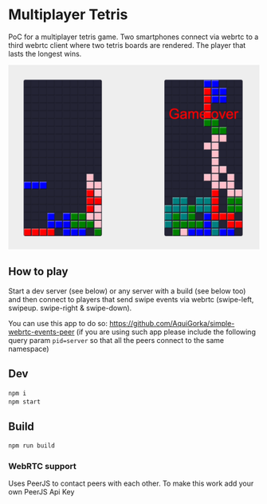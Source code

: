 # Multiplayer Tetris

PoC for a multiplayer tetris game. Two smartphones connect via webrtc to a third webrtc client where two tetris boards are rendered. The player that lasts the longest wins.

![Multiplayer Tetris screenshot](https://raw.githubusercontent.com/AquiGorka/multiplayer-tetris/master/static/screenshot.png)


## How to play

Start a dev server (see below) or any server with a build (see below too) and then connect to players that send swipe events via webrtc (swipe-left, swipeup. swipe-right & swipe-down).

You can use this app to do so: https://github.com/AquiGorka/simple-webrtc-events-peer (if you are using such app please include the following query param ```pid=server``` so that all the peers connect to the same namespace)


## Dev
```sh
npm i
npm start
```


## Build
```sh
npm run build
```


### WebRTC support

Uses PeerJS to contact peers with each other. To make this work add your own PeerJS Api Key
